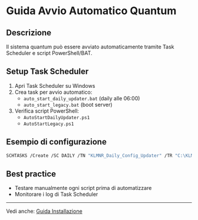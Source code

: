 
# Guida Avvio Automatico Quantum

## Descrizione
Il sistema quantum può essere avviato automaticamente tramite Task Scheduler e script PowerShell/BAT.

## Setup Task Scheduler
1. Apri Task Scheduler su Windows
2. Crea task per avvio automatico:
   - `auto_start_daily_updater.bat` (daily alle 06:00)
   - `auto_start_legacy.bat` (boot server)
3. Verifica script PowerShell:
   - `AutoStartDailyUpdater.ps1`
   - `AutoStartLegacy.ps1`

## Esempio di configurazione
```sh
SCHTASKS /Create /SC DAILY /TN "KLMNR_Daily_Config_Updater" /TR "C:\KLMNR_Projects\KLMNR_Phoenix_Quantum\auto_start_daily_updater.bat" /ST 06:00
```

## Best practice
- Testare manualmente ogni script prima di automatizzare
- Monitorare i log di Task Scheduler

---
Vedi anche: [Guida Installazione](setup.md)
